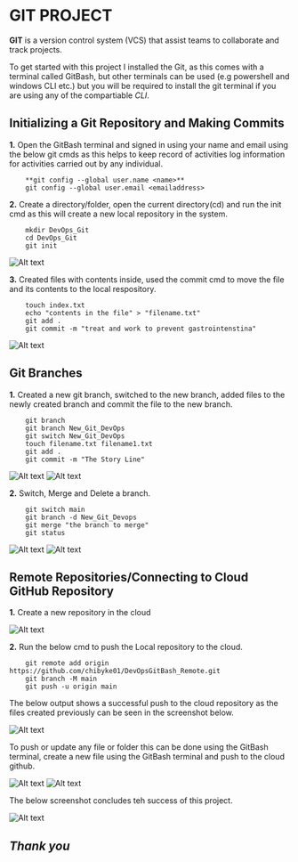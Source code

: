 # GIT PROJECT

**GIT** is a version control system (VCS) that assist teams to collaborate and track projects.

To get started with this project I installed the Git, as this comes with a terminal called GitBash, but other terminals can be used (e.g powershell and windows CLI etc.) but you will be required to install the git terminal if you are using any of the compartiable _CLI_.


## Initializing a Git Repository and Making Commits

**1.** Open the GitBash terminal and signed in using your name and email using the below git cmds as this helps to keep record of activities log information for activities carried out by any individual. 

        **git config --global user.name <name>**
        git config --global user.email <emailaddress>


**2.** Create a directory/folder, open the current directory(cd) and run the init cmd as this will create a new local repository in the system. 

        mkdir DevOps_Git
        cd DevOps_Git
        git init

![Alt text](image.png)


**3.** Created files with contents inside, used the commit cmd to move the file and its contents to the local respository. 

        touch index.txt
        echo "contents in the file" > "filename.txt"
        git add .
        git commit -m "treat and work to prevent gastrointenstina"

![Alt text](image-1.png)



## Git Branches
**1.** Created a new git branch, switched to the new branch, added files to the newly created branch and commit the file to the new branch.

        git branch
        git branch New_Git_DevOps
        git switch New_Git_DevOps
        touch filename.txt filename1.txt
        git add .
        git commit -m "The Story Line"

![Alt text](image-2.png)
![Alt text](image-4.png)


**2.** Switch, Merge and Delete a branch.

        git switch main
        git branch -d New_Git_Devops 
        git merge "the branch to merge"
        git status

![Alt text](image-5.png)
![Alt text](image-6.png)


## Remote Repositories/Connecting to Cloud GitHub Repository

**1.** Create a new repository in the cloud

![Alt text](image-7.png)

**2.** Run the below cmd to push the Local repository to the cloud.

        git remote add origin https://github.com/chibyke01/DevOpsGitBash_Remote.git
        git branch -M main
        git push -u origin main

The below output shows a successful push to the cloud repository as the files created previously can be seen in the screenshot below.

![Alt text](image-8.png)

To push or update any file or folder this can be done using the GitBash terminal, create a new file using the GitBash terminal and push to the cloud github.

![Alt text](Git8.png)
![Alt text](image-9.png)

The below screenshot concludes teh success of this project.

![Alt text](<After successful Push.png>)





## _Thank you_







